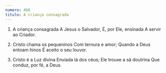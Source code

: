 ```yaml
---
numero: 466
titulo: A criança consagrada
---
```

1. A criança consagrada
A Jesus o Salvador,
É, por Ele, ensinada
A servir ao Criador.

2. Cristo chama os pequeninos
Com ternura e amor;
Quando a Deus entoam hinos
É aceito o seu louvor.

3. Cristo é a Luz divina
Enviada lá dos céus;
Ele trouxe a sã doutrina
Que conduz, por fé, a Deus.
